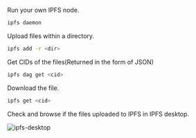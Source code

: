 Run your own IPFS node.

```sh
ipfs daemon
```

Upload files within a directory.

```sh
ipfs add -r <dir>
```

Get CIDs of the files(Returned in the form of JSON)

```sh
ipfs dag get <cid>
```

Download the file.

```sh
ipfs get <cid>
```

Check and browse if the files uploaded to IPFS in IPFS desktop.

![ipfs-desktop](https://user-images.githubusercontent.com/83855174/189528212-4ea9f512-65c9-4016-8da5-0c031614a11e.png)
